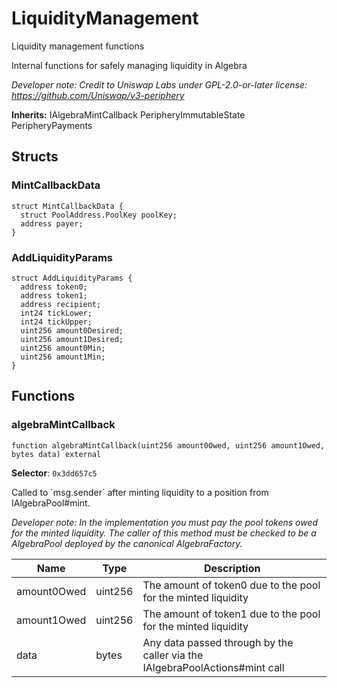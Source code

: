 

# LiquidityManagement


Liquidity management functions

Internal functions for safely managing liquidity in Algebra

*Developer note: Credit to Uniswap Labs under GPL-2.0-or-later license:
https://github.com/Uniswap/v3-periphery*

**Inherits:** IAlgebraMintCallback PeripheryImmutableState PeripheryPayments

## Structs
### MintCallbackData



```solidity
struct MintCallbackData {
  struct PoolAddress.PoolKey poolKey;
  address payer;
}
```

### AddLiquidityParams



```solidity
struct AddLiquidityParams {
  address token0;
  address token1;
  address recipient;
  int24 tickLower;
  int24 tickUpper;
  uint256 amount0Desired;
  uint256 amount1Desired;
  uint256 amount0Min;
  uint256 amount1Min;
}
```


## Functions
### algebraMintCallback

```solidity
function algebraMintCallback(uint256 amount0Owed, uint256 amount1Owed, bytes data) external
```
**Selector**: `0x3dd657c5`

Called to &#x60;msg.sender&#x60; after minting liquidity to a position from IAlgebraPool#mint.

*Developer note: In the implementation you must pay the pool tokens owed for the minted liquidity.
The caller of this method _must_ be checked to be a AlgebraPool deployed by the canonical AlgebraFactory.*

| Name | Type | Description |
| ---- | ---- | ----------- |
| amount0Owed | uint256 | The amount of token0 due to the pool for the minted liquidity |
| amount1Owed | uint256 | The amount of token1 due to the pool for the minted liquidity |
| data | bytes | Any data passed through by the caller via the IAlgebraPoolActions#mint call |


